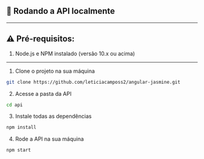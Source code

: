 ## 🚀 Rodando a API localmente

****

## ⚠️ Pré-requisitos:

1. Node.js e NPM instalado (versão 10.x ou acima)

****

1. Clone o projeto na sua máquina

```sh
git clone https://github.com/leticiacamposs2/angular-jasmine.git
```

2. Acesse a pasta da API

```sh
cd api
```

3. Instale todas as dependências

```sh
npm install
```

4. Rode a API na sua máquina

```sh
npm start
```
